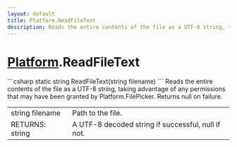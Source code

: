 ```yaml
---
layout: default
title: Platform.ReadFileText
description: Reads the entire contents of the file as a UTF-8 string, taking advantage of any permissions that may have been granted by Platform.FilePicker. Returns null on failure.
---
```

# [Platform]({{site.url}}/Pages/StereoKit/Platform.html).ReadFileText

<div class='signature' markdown='1'>
```csharp
static string ReadFileText(string filename)
```
Reads the entire contents of the file as a UTF-8 string,
taking advantage of any permissions that may have been granted by
Platform.FilePicker. Returns null on failure.
</div>

|  |  |
|--|--|
|string filename|Path to the file.|
|RETURNS: string|A UTF-8 decoded string if successful, null if not.|





